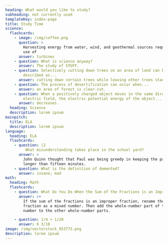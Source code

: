 ```yaml
---
heading: What would you like to study?
subheading: not currently used
templateKey: index-page
title: Study Time
science:
  flashcards:
    - image: /img/coffee.png
      question: >
        Harvesting energy from water, wind, and geothermal sources requires the
        use of 
      answer: turbines
    - question: What is science anyway?
      answer: The study of STUFF.
    - question: Selectively cutting down trees on an area of land can be best
        described as...
      answer: cutting down certain trees while leaving other trees standing.
    - question: The process of desertification can occur when...
      answer: an area of forest is clear-cut.
    - question: When a positively charged object moves in the same direction as the
        electric field, the electric potential energy of the object...
      answer: decreases.
  heading: Science
  description: lorem ipsum
mainpitch:
  title: ELA
  description: lorem ipsum
language:
  heading: ELA
  flashcards:
    - question: |2
         What misunderstanding takes place in the school yard?
      answer: >
        John Quinn thought that Paul was being greedy in keeping the paddle
        longer than fifteen minutes. 
    - question: What is the definition of demented?
      answer: insane; mad
math:
  heading: Math
  flashcards:
    - question: What Do You Do When the Sum of the Fractions is an Improper Fraction?
      answer: >+
        If the sum of the fractions is an improper fraction, rename the improper
        fraction as a mixed number. Then add the whole-number part of the mixed
        number to the other whole-number parts.

    - question: 1/4 + 1/20
      answer: 6 3/10
image: /img/vectorstock_953773.png
description: lorem ipsum
---
```


